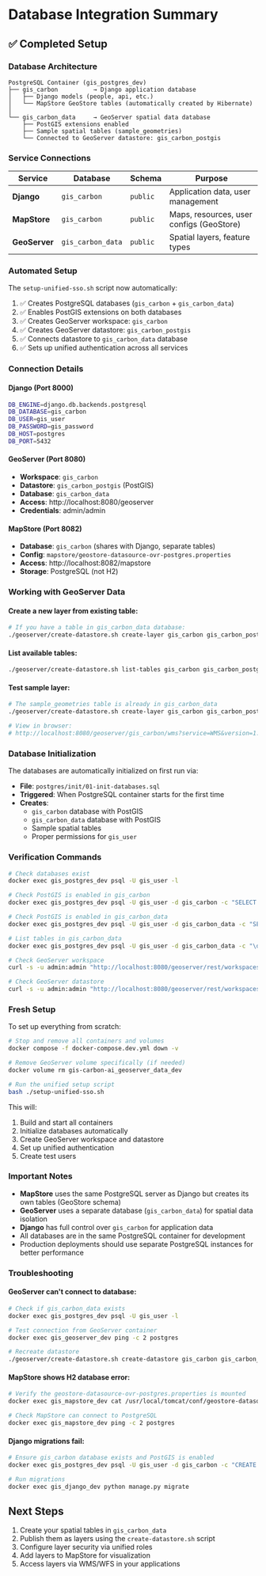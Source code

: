 # Database Integration Summary

## ✅ Completed Setup

### Database Architecture

```
PostgreSQL Container (gis_postgres_dev)
├── gis_carbon          → Django application database
│   ├── Django models (people, api, etc.)
│   └── MapStore GeoStore tables (automatically created by Hibernate)
│
└── gis_carbon_data     → GeoServer spatial data database
    ├── PostGIS extensions enabled
    ├── Sample spatial tables (sample_geometries)
    └── Connected to GeoServer datastore: gis_carbon_postgis
```

### Service Connections

| Service | Database | Schema | Purpose |
|---------|----------|--------|---------|
| **Django** | `gis_carbon` | `public` | Application data, user management |
| **MapStore** | `gis_carbon` | `public` | Maps, resources, user configs (GeoStore) |
| **GeoServer** | `gis_carbon_data` | `public` | Spatial layers, feature types |

### Automated Setup

The `setup-unified-sso.sh` script now automatically:

1. ✅ Creates PostgreSQL databases (`gis_carbon` + `gis_carbon_data`)
2. ✅ Enables PostGIS extensions on both databases
3. ✅ Creates GeoServer workspace: `gis_carbon`
4. ✅ Creates GeoServer datastore: `gis_carbon_postgis`
5. ✅ Connects datastore to `gis_carbon_data` database
6. ✅ Sets up unified authentication across all services

### Connection Details

#### Django (Port 8000)
```bash
DB_ENGINE=django.db.backends.postgresql
DB_DATABASE=gis_carbon
DB_USER=gis_user
DB_PASSWORD=gis_password
DB_HOST=postgres
DB_PORT=5432
```

#### GeoServer (Port 8080)
- **Workspace**: `gis_carbon`
- **Datastore**: `gis_carbon_postgis` (PostGIS)
- **Database**: `gis_carbon_data`
- **Access**: http://localhost:8080/geoserver
- **Credentials**: admin/admin

#### MapStore (Port 8082)
- **Database**: `gis_carbon` (shares with Django, separate tables)
- **Config**: `mapstore/geostore-datasource-ovr-postgres.properties`
- **Access**: http://localhost:8082/mapstore
- **Storage**: PostgreSQL (not H2)

### Working with GeoServer Data

#### Create a new layer from existing table:
```bash
# If you have a table in gis_carbon_data database:
./geoserver/create-datastore.sh create-layer gis_carbon gis_carbon_postgis your_table_name "Your Layer Title"
```

#### List available tables:
```bash
./geoserver/create-datastore.sh list-tables gis_carbon gis_carbon_postgis
```

#### Test sample layer:
```bash
# The sample_geometries table is already in gis_carbon_data
./geoserver/create-datastore.sh create-layer gis_carbon gis_carbon_postgis sample_geometries "Sample Points"

# View in browser:
# http://localhost:8080/geoserver/gis_carbon/wms?service=WMS&version=1.1.0&request=GetMap&layers=gis_carbon:sample_geometries&styles=&bbox=-180,-90,180,90&width=768&height=330&srs=EPSG:4326&format=image/png
```

### Database Initialization

The databases are automatically initialized on first run via:
- **File**: `postgres/init/01-init-databases.sql`
- **Triggered**: When PostgreSQL container starts for the first time
- **Creates**:
  - `gis_carbon` database with PostGIS
  - `gis_carbon_data` database with PostGIS
  - Sample spatial tables
  - Proper permissions for `gis_user`

### Verification Commands

```bash
# Check databases exist
docker exec gis_postgres_dev psql -U gis_user -l

# Check PostGIS is enabled in gis_carbon
docker exec gis_postgres_dev psql -U gis_user -d gis_carbon -c "SELECT PostGIS_version();"

# Check PostGIS is enabled in gis_carbon_data
docker exec gis_postgres_dev psql -U gis_user -d gis_carbon_data -c "SELECT PostGIS_version();"

# List tables in gis_carbon_data
docker exec gis_postgres_dev psql -U gis_user -d gis_carbon_data -c "\dt"

# Check GeoServer workspace
curl -s -u admin:admin "http://localhost:8080/geoserver/rest/workspaces/gis_carbon.json"

# Check GeoServer datastore
curl -s -u admin:admin "http://localhost:8080/geoserver/rest/workspaces/gis_carbon/datastores/gis_carbon_postgis.json"
```

### Fresh Setup

To set up everything from scratch:

```bash
# Stop and remove all containers and volumes
docker compose -f docker-compose.dev.yml down -v

# Remove GeoServer volume specifically (if needed)
docker volume rm gis-carbon-ai_geoserver_data_dev

# Run the unified setup script
bash ./setup-unified-sso.sh
```

This will:
1. Build and start all containers
2. Initialize databases automatically
3. Create GeoServer workspace and datastore
4. Set up unified authentication
5. Create test users

### Important Notes

- **MapStore** uses the same PostgreSQL server as Django but creates its own tables (GeoStore schema)
- **GeoServer** uses a separate database (`gis_carbon_data`) for spatial data isolation
- **Django** has full control over `gis_carbon` for application data
- All databases are in the same PostgreSQL container for development
- Production deployments should use separate PostgreSQL instances for better performance

### Troubleshooting

#### GeoServer can't connect to database:
```bash
# Check if gis_carbon_data exists
docker exec gis_postgres_dev psql -U gis_user -l

# Test connection from GeoServer container
docker exec gis_geoserver_dev ping -c 2 postgres

# Recreate datastore
./geoserver/create-datastore.sh create-datastore gis_carbon gis_carbon_postgis gis_carbon_data
```

#### MapStore shows H2 database error:
```bash
# Verify the geostore-datasource-ovr-postgres.properties is mounted
docker exec gis_mapstore_dev cat /usr/local/tomcat/conf/geostore-datasource-ovr.properties

# Check MapStore can connect to PostgreSQL
docker exec gis_mapstore_dev ping -c 2 postgres
```

#### Django migrations fail:
```bash
# Ensure gis_carbon database exists and PostGIS is enabled
docker exec gis_postgres_dev psql -U gis_user -d gis_carbon -c "CREATE EXTENSION IF NOT EXISTS postgis;"

# Run migrations
docker exec gis_django_dev python manage.py migrate
```

## Next Steps

1. Create your spatial tables in `gis_carbon_data`
2. Publish them as layers using the `create-datastore.sh` script
3. Configure layer security via unified roles
4. Add layers to MapStore for visualization
5. Access layers via WMS/WFS in your applications

